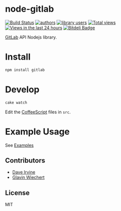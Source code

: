 node-gitlab
===========

[![Build Status](https://travis-ci.org/Glavin001/node-gitlab.png?branch=master)](https://travis-ci.org/Glavin001/node-gitlab)
[![authors](https://sourcegraph.com/api/repos/github.com/moul/node-gitlab/badges/authors.png)](https://sourcegraph.com/github.com/moul/node-gitlab)
[![library users](https://sourcegraph.com/api/repos/github.com/moul/node-gitlab/badges/library-users.png)](https://sourcegraph.com/github.com/moul/node-gitlab)
[![Total views](https://sourcegraph.com/api/repos/github.com/moul/node-gitlab/counters/views.png)](https://sourcegraph.com/github.com/moul/node-gitlab)
[![Views in the last 24 hours](https://sourcegraph.com/api/repos/github.com/moul/node-gitlab/counters/views-24h.png)](https://sourcegraph.com/github.com/moul/node-gitlab)
[![Bitdeli Badge](https://d2weczhvl823v0.cloudfront.net/moul/node-gitlab/trend.png)](https://bitdeli.com/free "Bitdeli Badge")

[GitLab](https://github.com/gitlabhq/gitlabhq) API Nodejs library.


Install
=======

```bash
npm install gitlab
```

Develop
=======

```bash
cake watch
```

Edit the [CoffeeScript](http://coffeescript.org/) files in `src`.

Example Usage
========

See [Examples](https://github.com/moul/node-gitlab/tree/master/examples)


Contributors
------------

- [Dave Irvine](https://github.com/dave-irvine)
- [Glavin Wiechert](https://github.com/Glavin001)

License
-------

MIT

